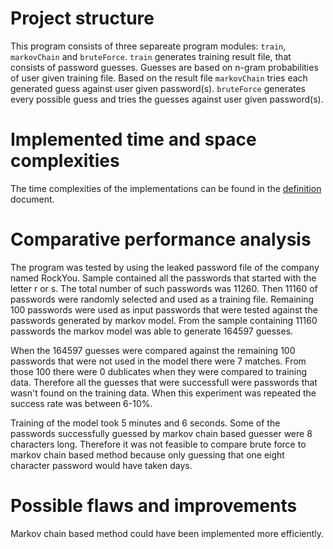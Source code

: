 # Project structure

This program consists of three separeate program modules: `train`, `markovChain` and `bruteForce`. `train` generates training result file, that consists of password guesses. Guesses are based on n-gram probabilities of user given training file. Based on the result file `markovChain` tries each generated guess against user given password(s). `bruteForce` generates every possible guess and tries the guesses against user given password(s).

# Implemented time and space complexities

The time complexities of the implementations can be found in the [definition](https://github.com/Aleksipa/password-cracker/blob/master/docs/project_definition.md) document.

# Comparative performance analysis

The program was tested by using the leaked password file of the company named RockYou. Sample contained all the passwords that started with the letter r or s. The total number of such passwords was 11260. Then 11160 of passwords were randomly selected and used as a training file. Remaining 100 passwords were used as input passwords that were tested against the passwords generated by markov model. From the sample containing 11160 passwords the markov model was able to generate 164597 guesses.

When the 164597 guesses were compared against the remaining 100 passwords that were not used in the model there were 7 matches. From those 100 there were 0 dublicates when they were compared to training data. Therefore all the guesses that were successfull were passwords that wasn't found on the training data. When this experiment was repeated the success rate was between 6-10%.

Training of the model took 5 minutes and 6 seconds. Some of the passwords successfully guessed by markov chain based guesser were 8 characters long. Therefore it was not feasible to compare brute force to markov chain based method because only guessing that one eight character password would have taken days.

# Possible flaws and improvements

Markov chain based method could have been implemented more efficiently.